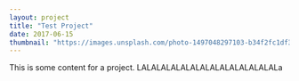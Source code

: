 ```yaml
---
layout: project
title: "Test Project"
date: 2017-06-15
thumbnail: "https://images.unsplash.com/photo-1497048297103-b34f2fc1df34?h=320"
---
```


This is some content for a project. LALALALALALALALALALALALALALALa